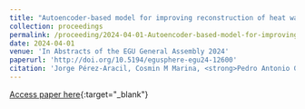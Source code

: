 ```yaml
---
title: "Autoencoder-based model for improving reconstruction of heat waves using the analogue method"
collection: proceedings
permalink: /proceeding/2024-04-01-Autoencoder-based-model-for-improving-reconstruction-of-heat-waves-using-the-analogue-method
date: 2024-04-01
venue: 'In Abstracts of the EGU General Assembly 2024'
paperurl: 'http://doi.org/10.5194/egusphere-egu24-12600'
citation: 'Jorge Pérez-Aracil, Cosmin M Marina, <strong>Pedro Antonio Gutiérrez</strong>, David Barriopedro, Ricardo García-Herrera, Matteo Giuliani, Ronan McAdam, Enrico Scoccimarro, Eduardo Zorita, Andrea Castelletti, Sancho Salcedo-Sanz, &quot;Autoencoder-based model for improving reconstruction of heat waves using the analogue method.&quot; In Abstracts of the EGU General Assembly 2024, 2024, Viena, Austria, pp.EGU24-12600.'
---
```

[Access paper here](http://doi.org/10.5194/egusphere-egu24-12600){:target="_blank"}
